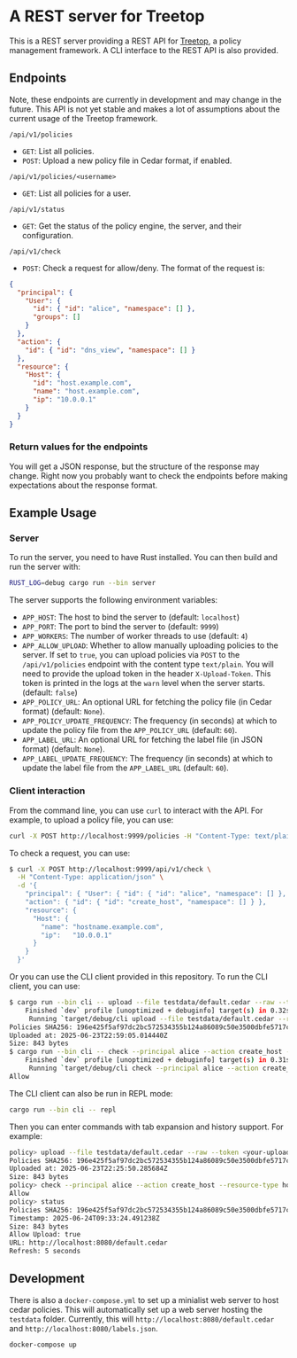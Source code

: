# A REST server for Treetop

This is a REST server providing a REST API for [Treetop](https://github.com/terjekv/treetop-core), a policy management framework. A CLI interface to the REST API is also provided.

## Endpoints

Note, these endpoints are currently in development and may change in the future. This API is not yet stable and makes a lot of assumptions about the current usage of the Treetop framework.

`/api/v1/policies`

- `GET`: List all policies.
- `POST`: Upload a new policy file in Cedar format, if enabled.

`/api/v1/policies/<username>`

- `GET`: List all policies for a user.

`/api/v1/status`

- `GET`: Get the status of the policy engine, the server, and their configuration.

`/api/v1/check`

- `POST`: Check a request for allow/deny. The format of the request is:

```json
{
  "principal": {
    "User": {
      "id": { "id": "alice", "namespace": [] },
      "groups": []
    }
  },
  "action": {
    "id": { "id": "dns_view", "namespace": [] }
  },
  "resource": {
    "Host": {
      "id": "host.example.com",
      "name": "host.example.com",
      "ip": "10.0.0.1"
    }
  }
}
```

### Return values for the endpoints

You will get a JSON response, but the structure of the response may change. Right now you probably want to check the endpoints before making expectations about the response format.

## Example Usage

### Server

To run the server, you need to have Rust installed. You can then build and run the server with:

```bash
RUST_LOG=debug cargo run --bin server
```

The server supports the following environment variables:

- `APP_HOST`: The host to bind the server to (default: `localhost`)
- `APP_PORT`: The port to bind the server to (default: `9999`)
- `APP_WORKERS`: The number of worker threads to use (default: `4`)
- `APP_ALLOW_UPLOAD`: Whether to allow manually uploading policies to the server. If set to `true`, you can upload policies via `POST` to the `/api/v1/policies` endpoint with the content type `text/plain`. You will need to provide the upload token in the header `X-Upload-Token`. This token is printed in the logs at the `warn` level when the server starts. (default: `false`)
- `APP_POLICY_URL`: An optional URL for fetching the policy file (in Cedar format) (default: `None`).
- `APP_POLICY_UPDATE_FREQUENCY`: The frequency (in seconds) at which to update the policy file from the `APP_POLICY_URL` (default: `60`).
- `APP_LABEL_URL`: An optional URL for fetching the label file (in JSON format) (default: `None`).
- `APP_LABEL_UPDATE_FREQUENCY`: The frequency (in seconds) at which to update the label file from the `APP_LABEL_URL` (default: `60`).

### Client interaction

From the command line, you can use `curl` to interact with the API. For example, to upload a policy file, you can use:

```bash
curl -X POST http://localhost:9999/policies -H "Content-Type: text/plain" -H "X-Upload-Token: <your-upload-token>" --data-binary @testdata/default.cedar
```

To check a request, you can use:

```bash
$ curl -X POST http://localhost:9999/api/v1/check \
  -H "Content-Type: application/json" \
  -d '{
    "principal": { "User": { "id": { "id": "alice", "namespace": [] }, "groups": [] } },
    "action": { "id": { "id": "create_host", "namespace": [] } },
    "resource": {
      "Host": {
        "name": "hostname.example.com",
        "ip":   "10.0.0.1"
      }
    }
  }'
```

Or you can use the CLI client provided in this repository. To run the CLI client, you can use:

```bash
$ cargo run --bin cli -- upload --file testdata/default.cedar --raw --token <your-upload-token>
    Finished `dev` profile [unoptimized + debuginfo] target(s) in 0.32s
     Running `target/debug/cli upload --file testdata/default.cedar --raw`
Policies SHA256: 196e425f5af97dc2bc572534355b124a86089c50e3500dbfe5717ce79e5ca0db
Uploaded at: 2025-06-23T22:59:05.014440Z
Size: 843 bytes
$ cargo run --bin cli -- check --principal alice --action create_host --resource-type host --resource-attribute name=hostname.example.com --resource-attribute ip=10.0.0.1
    Finished `dev` profile [unoptimized + debuginfo] target(s) in 0.31s
     Running `target/debug/cli check --principal alice --action create_host --resource-type host --resource-attribute name=hostname.example.com --resource-attribute ip=10.0.0.1`
Allow
```

The CLI client can also be run in REPL mode:

```bash
cargo run --bin cli -- repl
```

Then you can enter commands with tab expansion and history support. For example:

```bash
policy> upload --file testdata/default.cedar --raw --token <your-upload-token>
Policies SHA256: 196e425f5af97dc2bc572534355b124a86089c50e3500dbfe5717ce79e5ca0db
Uploaded at: 2025-06-23T22:25:50.285684Z
Size: 843 bytes
policy> check --principal alice --action create_host --resource-type host --resource-attribute name=hostname.example.com --resource-attribute ip=10.0.0.1
Allow
policy> status
Policies SHA256: 196e425f5af97dc2bc572534355b124a86089c50e3500dbfe5717ce79e5ca0db
Timestamp: 2025-06-24T09:33:24.491238Z
Size: 843 bytes
Allow Upload: true
URL: http://localhost:8080/default.cedar
Refresh: 5 seconds
```

## Development

There is also a `docker-compose.yml` to set up a minialist web server to host cedar policies. This will automatically set up a web server hosting the `testdata` folder. Currently, this will `http://localhost:8080/default.cedar` and `http://localhost:8080/labels.json`.

```bash
docker-compose up
```
